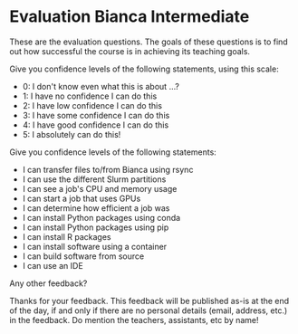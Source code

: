 # Evaluation Bianca Intermediate

These are the evaluation questions.
The goals of these questions is to find out
how successful the course is in achieving its teaching goals.

Give you confidence levels of the following statements, using this scale:

- 0: I don't know even what this is about ...?
- 1: I have no confidence I can do this
- 2: I have low confidence I can do this
- 3: I have some confidence I can do this
- 4: I have good confidence I can do this
- 5: I absolutely can do this!

Give you confidence levels of the following statements:

- I can transfer files to/from Bianca using rsync
- I can use the different Slurm partitions
- I can see a job's CPU and memory usage
- I can start a job that uses GPUs
- I can determine how efficient a job was
- I can install Python packages using conda
- I can install Python packages using pip
- I can install R packages
- I can install software using a container
- I can build software from source
- I can use an IDE

Any other feedback?

Thanks for your feedback.
This feedback will be published as-is at the end of the day,
if and only if there are no personal details (email, address, etc.)
in the feedback.
Do mention the teachers, assistants, etc by name!

